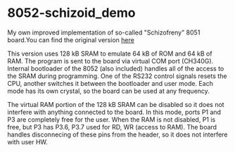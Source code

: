 # 8052-schizoid_demo
My own improved implementation of so-called "Schizofreny" 8051 board.You can find the original version [here](http://www.bezstarosti.cz/jungle/schizofreny/schizofreny.htm)

This version uses 128 kB SRAM to emulate 64 kB of ROM and 64 kB of RAM. The program is sent to the board via virtual COM port (CH340G). Internal bootloader of the 8052 (also included) handles all of the access to the SRAM during programming. One of the RS232 control signals resets the CPU, another switches it between the bootloader and user mode. Each mode has its own crystal, so the board can be used at any frequency.

The virtual RAM portion of the 128 kB SRAM can be disabled so it does not interfere with anything connected to the board. In this mode, ports P1 and P3 are completely free for the user. When the RAM is not disabled, P1 is free, but P3 has P3.6, P3.7 used for RD, WR (access to RAM). The board handles disconnecing of these pins from the header, so it does not interfere with user HW.


